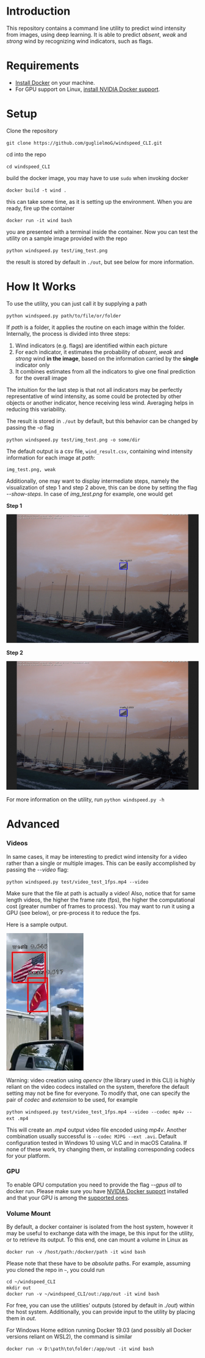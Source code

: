 # Introduction

This repository contains a command line utility to predict wind intensity from images, using deep learning. It is able to predict _absent_, _weak_ and _strong_ wind by recognizing wind indicators, such as flags.

# Requirements

- [Install Docker](https://docs.docker.com/install/) on your machine.
- For GPU support on Linux, [install NVIDIA Docker support](https://github.com/NVIDIA/nvidia-docker).

# Setup

Clone the repository

`git clone https://github.com/guglielmoG/windspeed_CLI.git`

cd into the repo

`cd windspeed_CLI`

build the docker image, you may have to use `sudo` when invoking docker

`docker build -t wind .`

this can take some time, as it is setting up the environment. When you are ready, fire up the container

`docker run -it wind bash`

you are presented with a terminal inside the container. Now you can test the utility on a sample image provided with the repo

`python windspeed.py test/img_test.png`

the result is stored by default in `./out`, but see below for more information.

# How It Works

To use the utility, you can just call it by supplying a path 

`python windspeed.py path/to/file/or/folder`

 If _path_ is a folder, it applies the routine on each image within the folder. Internally, the process is divided into three steps:

1. Wind indicators (e.g. flags) are identified within each picture
2. For each indicator, it estimates the probability of _absent_, _weak_ and _strong_ wind **in the image**, based on the information carried by the **single** indicator only
3. It combines estimates from all the indicators to give one final prediction for the overall image

The intuition for the last step is that not all indicators may be perfectly representative of wind intensity, as some could be protected by other objects or another indicator, hence receiving less wind. Averaging helps in reducing this variability.

The result is stored in `./out` by default, but this behavior can be changed by passing the _-o_ flag 

`python windspeed.py test/img_test.png -o some/dir`

The default output is a csv file, `wind_result.csv`, containing wind intensity information for each image at _path_:

```
img_test.png, weak
```

Additionally, one may want to display intermediate steps, namely the visualization of step 1 and step 2 above, this can be done by setting the flag _--show-steps_. In case of _img\_test.png_ for example, one would get

**Step 1**

![](data/flag_test2.png)



**Step 2**

![](data/wind_test2.png)

For more information on the utility, run
`python windspeed.py -h`

# Advanced

### Videos

In same cases, it may be interesting to predict wind intensity for a video rather than a single or multiple images. This can be easily accomplished by passing the _--video_ flag:

`python windspeed.py test/video_test_1fps.mp4 --video`

Make sure that the file at path is actually a video! Also, notice that for same length videos, the higher the frame rate (fps), the higher the computational cost (greater number of frames to process). You may want to run it using a GPU (see below), or pre-process it to reduce the fps.

Here is a sample output.

![](data/video_10fps.gif)

Warning: video creation using _opencv_ (the library used in this CLI) is highly reliant on the video codecs installed on the system, therefore the default setting may not be fine for everyone. To modify that, one can specify the pair of _codec_ and _extension_ to be used, for example

`python windspeed.py test/video_test_1fps.mp4 --video --codec mp4v --ext .mp4`

This will create an _.mp4_ output video file encoded using _mp4v_. Another combination usually successful is `--codec MJPG --ext .avi`. Default configuration tested in Windows 10 using VLC and in macOS Catalina. If none of these work, try changing them, or installing corresponding codecs for your platform.

### GPU

To enable GPU computation you need to provide the flag _--gpus all_ to docker run. Please make sure you have [NVIDIA Docker support](https://github.com/NVIDIA/nvidia-docker) installed and that your GPU is among the [supported ones](https://www.tensorflow.org/install/gpu#hardware_requirements).

### Volume Mount

By default, a docker container is isolated from the host system, however it may be useful to exchange data with the image, be this input for the utility, or to retrieve its output. To this end, one can mount a volume in Linux as

`docker run -v /host/path:/docker/path -it wind bash`

Please note that these have to be _absolute_ paths. For example, assuming you cloned the repo in `~`, you could run

```
cd ~/windspeed_CLI
mkdir out
docker run -v ~/windspeed_CLI/out:/app/out -it wind bash
```

For free, you can use the utilities' outputs (stored by default in _./out_) within the host system. Additionally, you can provide input to the utility by placing them in _out_.

For Windows Home edition running Docker 19.03 (and possibly all Docker versions reliant on WSL2), the command is similar

`docker run -v D:\path\to\folder:/app/out -it wind bash`